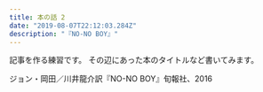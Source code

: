 ```yaml
---
title: 本の話 2
date: "2019-08-07T22:12:03.284Z"
description: "『NO-NO BOY』"
---
```


記事を作る練習です。
その辺にあった本のタイトルなど書いてみます。

ジョン・岡田／川井龍介訳『NO-NO BOY』旬報社、2016
